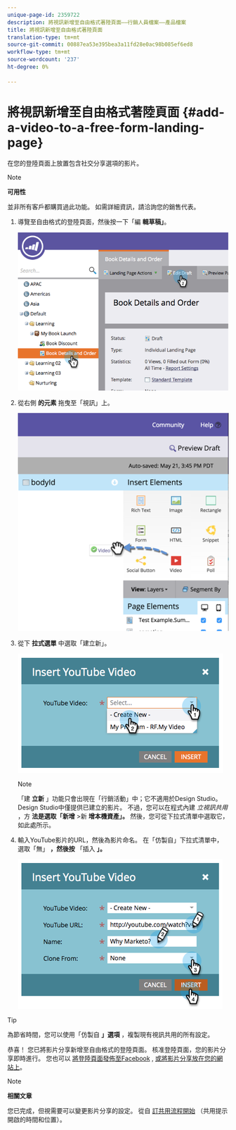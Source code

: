 ```yaml
---
unique-page-id: 2359722
description: 將視訊新增至自由格式著陸頁面——行銷人員檔案——產品檔案
title: 將視訊新增至自由格式著陸頁面
translation-type: tm+mt
source-git-commit: 00887ea53e395bea3a11fd28e0ac98b085ef6ed8
workflow-type: tm+mt
source-wordcount: '237'
ht-degree: 0%

---
```



# 將視訊新增至自由格式著陸頁面 {#add-a-video-to-a-free-form-landing-page}

在您的登陸頁面上放置包含社交分享選項的影片。

>[!NOTE]
>
>**可用性**
>
>並非所有客戶都購買過此功能。 如需詳細資訊，請洽詢您的銷售代表。

1. 導覽至自由格式的登陸頁面，然後按一下「編 **輯草稿」**。

   ![](assets/image2014-9-17-11-3a28-3a51.png)

1. 從右側 **的元素** 拖曳至「視訊」上。

   ![](assets/image2015-5-21-15-3a46-3a34.png)

1. 從下 **拉式選單** 中選取「建立新」。

   ![](assets/image2014-9-17-11-3a29-3a8.png)

   >[!NOTE]
   >
   >「建 **立新** 」功能只會出現在「行銷活動」中；它不適用於Design Studio。 Design Studio中僅提供已建立的影片。 不過，您可以在程式內建 *立視訊共用* ，方 **法是選取「新增** >新 **增本機資產」。** 然後，您可從下拉式清單中選取它，如此處所示。

1. 輸入YouTube影片的URL，然後為影片命名。 在「仿製自」下拉式清單中，選取「無」 **，然後按** 「插入 **」。**

   ![](assets/image2014-9-17-11-3a29-3a15.png)

>[!TIP]
>
>為節省時間，您可以使用「仿製自 **」選項** ，複製現有視訊共用的所有設定。

恭喜！ 您已將影片分享新增至自由格式的登陸頁面。 核准登陸頁面，您的影片分享即時進行。 您也可以 [將登陸頁面發佈至Facebook](../../../../product-docs/demand-generation/facebook/publish-landing-pages-to-facebook.md) , [或將影片分享放在您的網站上](../../../../product-docs/demand-generation/social/social-functions/deploy-social-on-your-website.md)。

>[!NOTE]
>
>**相關文章**
>
>您已完成，但視需要可以變更影片分享的設定。 從自 [訂共用流程開始](../../../../product-docs/demand-generation/social/configuring-social-actions/customize-video-share-flow.md) （共用提示開啟的時間和位置）。

